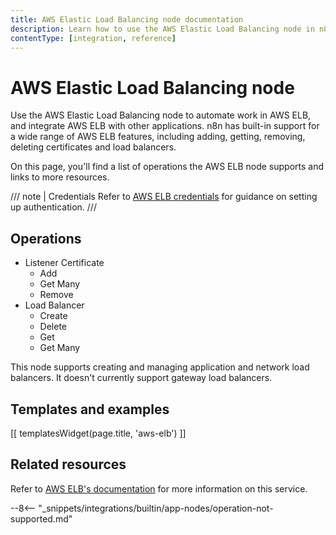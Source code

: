 ```yaml
---
title: AWS Elastic Load Balancing node documentation
description: Learn how to use the AWS Elastic Load Balancing node in n8n. Follow technical documentation to integrate AWS Elastic Load Balancing node into your workflows.
contentType: [integration, reference]
---
```


# AWS Elastic Load Balancing node

Use the AWS Elastic Load Balancing node to automate work in AWS ELB, and integrate AWS ELB with other applications. n8n has built-in support for a wide range of AWS ELB features, including adding, getting, removing, deleting certificates and load balancers.

On this page, you'll find a list of operations the AWS ELB node supports and links to more resources.

/// note | Credentials
Refer to [AWS ELB credentials](/integrations/builtin/credentials/aws.md) for guidance on setting up authentication. 
///

## Operations

* Listener Certificate
	* Add
	* Get Many
	* Remove
* Load Balancer
	* Create
	* Delete
	* Get
	* Get Many

This node supports creating and managing application and network load balancers. It doesn't currently support gateway load balancers.

## Templates and examples

<!-- see https://www.notion.so/n8n/Pull-in-templates-for-the-integrations-pages-37c716837b804d30a33b47475f6e3780 -->
[[ templatesWidget(page.title, 'aws-elb') ]]

## Related resources

Refer to [AWS ELB's documentation](https://docs.aws.amazon.com/elasticloadbalancing/latest/userguide/what-is-load-balancing.html) for more information on this service.

--8<-- "_snippets/integrations/builtin/app-nodes/operation-not-supported.md"


